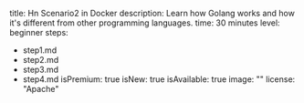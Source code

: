 title: Hn Scenario2 in Docker
description: Learn how Golang works and how it's different from other programming
  languages.
time: 30 minutes
level: beginner
steps:
- step1.md
- step2.md
- step3.md
- step4.md
isPremium: true
isNew: true
isAvailable: true
image: ""
license: "Apache"
